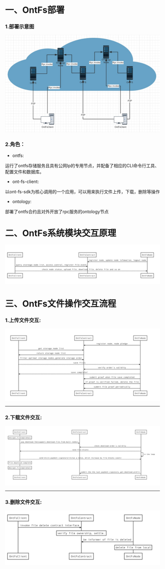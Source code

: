 一、OntFs部署
===

### 1.部署示意图

![](./img/ontfs-flow-en.jpeg)


### 2.角色：

* ontfs:

运行了ontfs存储服务且具有公网Ip的专用节点，并配备了相应的CLI命令行工具、配置文件和数据库。

* ont-fs-client:

以ont-fs-sdk为核心调用的一个应用，可以用来执行文件上传，下载，删除等操作

* ontology:

部署了ontfs合约且对外开放了rpc服务的ontology节点


二、OntFs系统模块交互原理
===
![](./img/internal-module-en.jpeg)


三、OntFs文件操作交互流程
===
### 1.上传文件交互:

![](./img/fileupload-en.jpeg)

---
### 2.下载文件交互:

![](./img/filedownload-en.jpeg)

---
### 3.删除文件交互:

![](./img/filedelete-en.jpeg)
